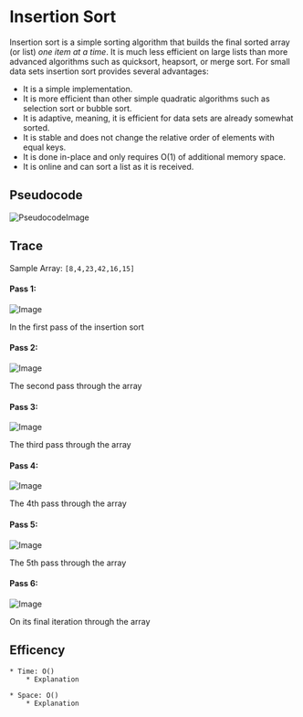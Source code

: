 # Insertion Sort

Insertion sort is a simple sorting algorithm that builds the final sorted array (or list) *one item at a time*. It is much less efficient on large lists than more advanced algorithms such as quicksort, heapsort, or merge sort. For small data sets insertion sort provides several advantages: 
* It is a simple implementation. 
* It is more efficient than other simple quadratic algorithms such as selection sort or bubble sort. 
* It is adaptive, meaning, it is efficient for data sets are already somewhat sorted.
* It is stable and does not change the relative order of elements with equal keys.
* It is done in-place and only requires O(1) of additional memory space.
* It is online and can sort a list as it is received.

## Pseudocode

![PseudocodeImage](../../CC-26-Pseudo.png)

## Trace

Sample Array: `[8,4,23,42,16,15]`

#### Pass 1:
![Image]()

In the first pass of the insertion sort 

#### Pass 2:
![Image]()

The second pass through the array

#### Pass 3:
![Image]()

The third pass through the array

#### Pass 4:
![Image]()

The 4th pass through the array

#### Pass 5:
![Image]()

The 5th pass through the array

#### Pass 6:
![Image]()

On its final iteration through the array

## Efficency
	* Time: O()
		* Explanation

	* Space: O()
		* Explanation